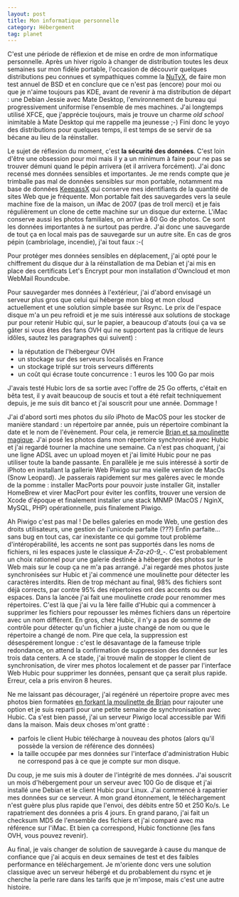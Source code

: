 ```yaml
---
layout: post
title: Mon informatique personnelle
category: Hébergement
tag: planet
---
```


C'est une période de réflexion et de mise en ordre de mon informatique
personnelle.<!-- more --> Après un hiver rigolo à changer de distribution toutes les deux
semaines sur mon fidèle portable, l'occasion de découvrir quelques distributions
peu connues et sympathiques comme la [NuTyX](http://nutyx.org), de faire mon
test annuel de BSD et en conclure que ce n'est pas (encore) pour moi ou que je
n'aime toujours pas KDE, avant de revenir à ma distribution de départ : une
Debian Jessie avec Mate Desktop, l'environnement de bureau qui progressivement
uniformise l'ensemble de mes machines. J'ai longtemps utilisé XFCE, que
j'apprécie toujours, mais je trouve un charme *old school* inimitable à Mate
Desktop qui me rappelle ma jeunesse ;-) Fini donc le yoyo des distributions pour
quelques temps, il est temps de se servir de sa bécane au lieu de la
réinstaller.

Le sujet de réflexion du moment, c'est **la sécurité des données**. C'est loin
d'être une obsession pour moi  mais il y a un minimum à faire pour ne pas se
trouver démuni quand le pépin arrivera (et il arrivera forcément). J'ai donc
recensé mes données sensibles et importantes. Je me rends compte que je
trimballe pas mal de données sensibles sur mon portable, notamment ma base de
données [KeepassX](https://www.keepassx.org) qui conserve mes identifiants de la
quantité de sites Web que je fréquente. Mon portable fait des sauvegardes vers
la seule machine fixe de la maison, un iMac de 2007 (pas de troll merci) et je
fais régulièrement un clone de cette machine sur un disque dur externe. L'iMac
conserve aussi les photos familiales, on arrive à 60 Go de photos. Ce sont les
données importantes à ne surtout pas perdre. J'ai donc une sauvegarde de tout ça
en local mais pas de sauvegarde sur un autre site. En cas de gros pépin
(cambriolage, incendie), j'ai tout faux :-(

Pour protéger mes données sensibles en déplacement, j'ai opté pour le
chiffrement du disque dur à la réinstallation de ma Debian et j'ai mis en place
des certificats Let's Encrypt pour mon installation d'Owncloud et mon WebMail
Roundcube.

Pour sauvegarder mes données à l'extérieur, j'ai d'abord envisagé un serveur
plus gros que celui qui héberge mon blog et mon cloud actuellement et une
solution simple basée sur Rsync. Le prix de l'espace disque m'a un peu refroidi
et je me suis intéressé aux solutions de stockage pur pour retenir Hubic qui,
sur le papier, a beaucoup d'atouts (oui ça va se gâter si vous êtes des fans OVH
qui ne supportent pas la critique de leurs idôles, sautez les paragraphes qui
suivent) :

* la réputation de l'hébergeur OVH
* un stockage sur des serveurs localisés en France    
* un stockage triplé sur trois serveurs différents
* un coût qui écrase toute concurrence : 1 euros les 100 Go par mois

J'avais testé Hubic lors de sa sortie avec l'offre de 25 Go offerts, c'était en
bêta test, il y avait beaucoup de soucis et tout a été refait techniquement
depuis, je me suis dit banco et j'ai souscrit pour une année. Dommage !     

J'ai d'abord sorti mes photos du *silo* iPhoto de MacOS pour les stocker de
manière standard : un répertoire par année, puis un répertoire combinant la date
et le nom de l'évènement. Pour cela, je remercie [Brian et sa moulinette
magique](https://github.com/BMorearty/exportiphoto). J'ai posé les photos dans
mon répertoire synchronisé avec Hubic et j'ai regardé tourner la machine une
semaine. Ca n'est pas choquant, j'ai une ligne ADSL avec un upload moyen et j'ai
limité Hubic pour ne pas utiliser toute la bande passante. En parallèle je me
suis intéressé à sortir de iPhoto en installant la gallerie Web Piwigo sur ma
vieille version de MacOs (Snow Leopard). Je passerais rapidement sur mes galères
avec le monde de la pomme : installer MacPorts pour pouvoir juste installer Git,
installer HomeBrew et virer MacPort pour éviter les conflits, trouver une
version de Xcode d'époque et finalement installer une stack MNMP (MacOS / NginX,
MySQL, PHP) opérationnelle, puis finalement Piwigo.

Ah Piwigo c'est pas mal ! De belles galeries en mode Web, une gestion des droits
utilisateurs,  une gestion de l'unicode parfaite (???) Enfin parfaite... sans
bug en tout cas, car inexistante ce qui gomme tout problème d'intéropérabilité,
les accents ne sont pas supportés dans les noms de fichiers, ni les espaces
juste le classique *A-Za-z0-9_-*. C'est probablement un choix rationnel pour une
galerie destinée à héberger des photos  sur le Web mais sur le coup ça ne m'a
pas arrangé. J'ai regardé mes photos juste synchronisées sur Hubic et j'ai
commencé une moulinette  pour détecter les caractères interdits. Rien de trop
méchant au final, 98% des fichiers sont déjà corrects,  par contre 95% des
répertoires ont des accents ou des espaces. Dans la lancée j'ai fait une
moulinette *crade* pour renommer mes répertoires. C'est là que j'ai vu la 1ère
faille d'Hubic qui a commencer à supprimer les fichiers pour repousser les mêmes
fichiers dans un répertoire avec un nom différent. En gros, chez Hubic, il n'y a
pas de somme de contrôle pour détecter qu'un fichier a juste changé de nom ou
que le répertoire a changé de nom. Pire que cela, la suppression est
désespérement longue : c'est le désavantage de la fameuse triple redondance, on
attend la confirmation de suppression des données sur les trois data centers. A
ce stade, j'ai trouvé malin de stopper le client de synchronisation, de virer
mes photos localement et de passer par l'interface Web Hubic pour supprimer les
données, pensant que ça serait plus rapide. Erreur, cela a pris environ 8
heures.

Ne me laissant pas décourager, j'ai regénéré un répertoire propre avec mes
photos bien formatées [en forkant la moulinette de
Brian](https://github.com/kianby/exportiphoto) pour rajouter une option et je
suis reparti pour une petite semaine de synchronisation avec Hubic. Ca s'est
bien passé, j'ai un serveur Piwigo local accessible par Wifi dans la maison.
Mais deux choses m'ont gratté :

* parfois le client Hubic télécharge à nouveau des photos (alors qu'il possède
  la version de référence des données)
* la taille occupée par mes données sur l'interface d'administration Hubic ne
  correspond pas à ce que je compte sur mon disque.

Du coup, je me suis mis à douter de l'intégrité de mes données. J'ai souscrit un
mois d'hébergement pour un serveur avec 100 Go de disque et j'ai installé une
Debian et le client Hubic pour Linux. J'ai commencé à rapatrier mes données sur
ce serveur. A mon grand étonnement, le téléchargement n'est guère plus plus
rapide que l'envoi, des débits entre 50 et 250 Ko/s. Le rapatriement des données
a pris 4 jours. En grand parano, j'ai fait un checksum MD5 de l'ensemble des
fichiers et j'ai comparé avec ma référence sur l'iMac. Et bien ça correspond,
Hubic fonctionne (les fans OVH, vous pouvez revenir).

Au final, je vais changer de solution de sauvegarde à cause du manque de
confiance  que j'ai acquis en deux semaines de test et des faibles performance
en téléchargement. Je m'oriente donc vers une solution classique avec un serveur
hébergé et du probablement du rsync et je cherche la perle rare dans les tarifs
que je m'impose, mais c'est une autre histoire.
